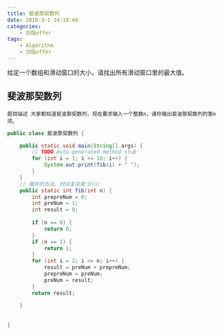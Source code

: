 ```yaml
---
title: 斐波那契数列
date: 2018-3-1 14:18:40
categories:
	- 剑指offer
tags:
	- Algorithm
	- 剑指offer
---
```

给定一个数组和滑动窗口的大小，请找出所有滑动窗口里的最大值。



## 斐波那契数列
`题目描述
大家都知道斐波那契数列，现在要求输入一个整数n，请你输出斐波那契数列的第n项。`
```java
public class 斐波那契数列 {

	public static void main(String[] args) {
		// TODO Auto-generated method stub
		for (int i = 1; i <= 10; i++) {
			System.out.print(fib(i) + " ");
		}
	}
	// 循环的方法，时间复杂度:O(n)
	public static int fib(int n) {
		int prepreNum = 0;
		int preNum = 1;
		int result = 0;
		
		if (n == 0) {
			return 0;
		}
		if (n == 1) {
			return 1;
		}
		for (int i = 2; i <= n; i++) {
			result = preNum + prepreNum;
			prepreNum = preNum;
			preNum = result;
		}
		return result;
		
	}
	
	
}

```